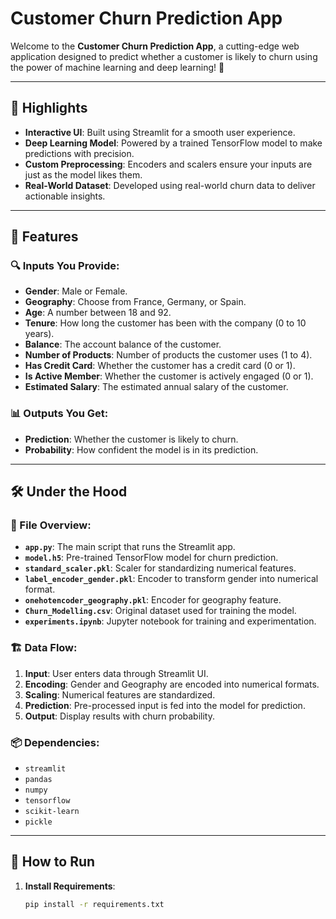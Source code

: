
# Customer Churn Prediction App

Welcome to the **Customer Churn Prediction App**, a cutting-edge web application designed to predict whether a customer is likely to churn using the power of machine learning and deep learning! 🚀

---

## 🌟 Highlights
- **Interactive UI**: Built using Streamlit for a smooth user experience.
- **Deep Learning Model**: Powered by a trained TensorFlow model to make predictions with precision.
- **Custom Preprocessing**: Encoders and scalers ensure your inputs are just as the model likes them.
- **Real-World Dataset**: Developed using real-world churn data to deliver actionable insights.

---

## 🧩 Features

### 🔍 Inputs You Provide:
- **Gender**: Male or Female.
- **Geography**: Choose from France, Germany, or Spain.
- **Age**: A number between 18 and 92.
- **Tenure**: How long the customer has been with the company (0 to 10 years).
- **Balance**: The account balance of the customer.
- **Number of Products**: Number of products the customer uses (1 to 4).
- **Has Credit Card**: Whether the customer has a credit card (0 or 1).
- **Is Active Member**: Whether the customer is actively engaged (0 or 1).
- **Estimated Salary**: The estimated annual salary of the customer.

### 📊 Outputs You Get:
- **Prediction**: Whether the customer is likely to churn.
- **Probability**: How confident the model is in its prediction.

---

## 🛠️ Under the Hood

### 📂 File Overview:
- **`app.py`**: The main script that runs the Streamlit app.
- **`model.h5`**: Pre-trained TensorFlow model for churn prediction.
- **`standard_scaler.pkl`**: Scaler for standardizing numerical features.
- **`label_encoder_gender.pkl`**: Encoder to transform gender into numerical format.
- **`onehotencoder_geography.pkl`**: Encoder for geography feature.
- **`Churn_Modelling.csv`**: Original dataset used for training the model.
- **`experiments.ipynb`**: Jupyter notebook for training and experimentation.

### 🏗️ Data Flow:
1. **Input**: User enters data through Streamlit UI.
2. **Encoding**: Gender and Geography are encoded into numerical formats.
3. **Scaling**: Numerical features are standardized.
4. **Prediction**: Pre-processed input is fed into the model for prediction.
5. **Output**: Display results with churn probability.

### 📦 Dependencies:
- `streamlit`
- `pandas`
- `numpy`
- `tensorflow`
- `scikit-learn`
- `pickle`

---

## 🚀 How to Run

1. **Install Requirements**:
   ```bash
   pip install -r requirements.txt
